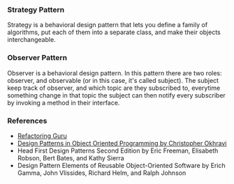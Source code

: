 ### Strategy Pattern

Strategy is a behavioral design pattern that lets you define a family of algorithms, put each of them into a separate class, and make their objects interchangeable.

### Observer Pattern

Observer is a behavioral design pattern. In this pattern there are two roles: observer, and observable (or in this case, it's called subject). The subject keep track of observer, and which topic are they subscribed to, everytime something change in that topic the subject can then notify every subscriber by invoking a method in their interface.

### References

- [Refactoring Guru](https://refactoring.guru/)
- [Design Patterns in Object Oriented Programming by Christopher Okhravi](https://www.youtube.com/playlist?list=PLrhzvIcii6GNjpARdnO4ueTUAVR9eMBpc)
- Head First Design Patterns Second Edition by Eric Freeman, Elisabeth Robson, Bert Bates, and Kathy Sierra
- Design Pattern Elements of Reusable Object-Oriented Software by Erich Gamma, John Vlissides, Richard Helm, and Ralph Johnson
